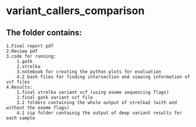 # variant_callers_comparison
## The folder contains:
    1.Final report pdf
    2.Review pdf
    3.code for running:
        1.gatk
        2.strelka
        3.notebook for creating the python plots for evaluation
        4.2 bash files for finding intersection and viewing information of vcf files
    4.Results:
        1.final strelka variant vcf (using exome sequencing flags)
        2.final gatk variant vcf file  
        3.2 folders containing the whole output of strelka2 (with and without the exome flags)
        4.1 zip folder containig the output of deep variant results for each sample
